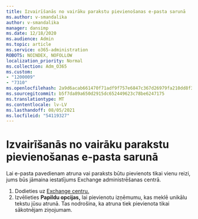 ```yaml
---
title: Izvairīšanās no vairāku parakstu pievienošanas e-pasta sarunā
ms.author: v-smandalika
author: v-smandalika
manager: dansimp
ms.date: 12/18/2020
ms.audience: Admin
ms.topic: article
ms.service: o365-administration
ROBOTS: NOINDEX, NOFOLLOW
localization_priority: Normal
ms.collection: Adm_O365
ms.custom:
- "1200009"
- "7310"
ms.openlocfilehash: 2a9d6acab661470f71adf9f757e6847c367d26979fa210dd8f35e0ffaaa8dc45
ms.sourcegitcommit: b5f7da89a650d2915dc652449623c78be6247175
ms.translationtype: MT
ms.contentlocale: lv-LV
ms.lasthandoff: 08/05/2021
ms.locfileid: "54119327"
---
```

# <a name="avoid-multiple-signatures-from-being-added-in-an-email-conversation"></a>Izvairīšanās no vairāku parakstu pievienošanas e-pasta sarunā

Lai e-pasta pavedienam atruna vai paraksts būtu pievienots tikai vienu reizi, jums būs jāmaina iestatījums Exchange administrēšanas centrā.

1. Dodieties uz [Exchange centru.](https://go.microsoft.com/fwlink/p/?linkid=2059104)
2. Izvēlieties **Papildu opcijas,** lai pievienotu izņēmumu, kas meklē unikālu tekstu jūsu atrunā. Tas nodrošina, ka atruna tiek pievienota tikai sākotnējam ziņojumam.

